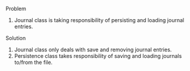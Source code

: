  Problem
 
 1. Journal class is taking responsibility of persisting and loading journal entries.
 
 Solution
 
 1. Journal class only deals with save and removing journal entries.
 2. Persistence class takes responsibility of saving and loading journals to/from the file.